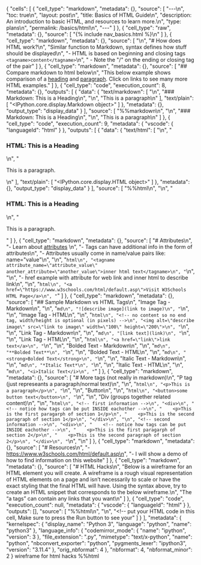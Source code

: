 {
 "cells": [
  {
   "cell_type": "markdown",
   "metadata": {},
   "source": [
    "---\n",
    "toc: true\n",
    "layout: post\n",
    "title: Basics of HTML Guide\n",
    "description: An introduction to basic HTML, and resources to learn more.\n",
    "type: plans\n",
    "permalink: /basics/html\n",
    "---"
   ]
  },
  {
   "cell_type": "raw",
   "metadata": {},
   "source": [
    "{% include nav_basics.html %}\n"
   ]
  },
  {
   "cell_type": "markdown",
   "metadata": {},
   "source": [
    "\n",
    "# How does HTML work?\n",
    "Similar function to Markdown, syntax defines how stuff should be displayed\n",
    "- HTML is based on beginning and closing tags `<tagname>content</tagname>`\n",
    "  - Note the \"/\" on the ending or closing tag of the pair"
   ]
  },
  {
   "cell_type": "markdown",
   "metadata": {},
   "source": [
    "## Compare markdown to html below\n",
    "This below example shows comparison of a [heading](https://www.w3schools.com/html/html_headings.asp) and [paragraph](https://www.w3schools.com/html/html_paragraphs.asp).  Click on links to see many more HTML examples."
   ]
  },
  {
   "cell_type": "code",
   "execution_count": 8,
   "metadata": {},
   "outputs": [
    {
     "data": {
      "text/markdown": [
       "\n",
       "### Markdown: This is a Heading\n",
       "\n",
       "This is a paragraph\n"
      ],
      "text/plain": [
       "<IPython.core.display.Markdown object>"
      ]
     },
     "metadata": {},
     "output_type": "display_data"
    }
   ],
   "source": [
    "%%markdown\n",
    "\n",
    "### Markdown: This is a Heading\n",
    "\n",
    "This is a paragraph\n"
   ]
  },
  {
   "cell_type": "code",
   "execution_count": 9,
   "metadata": {
    "vscode": {
     "languageId": "html"
    }
   },
   "outputs": [
    {
     "data": {
      "text/html": [
       "\n",
       "<h3>HTML: This is a Heading</h3>\n",
       "<p>This is a paragraph.</p>\n"
      ],
      "text/plain": [
       "<IPython.core.display.HTML object>"
      ]
     },
     "metadata": {},
     "output_type": "display_data"
    }
   ],
   "source": [
    "%%html\n",
    "\n",
    "<h3>HTML: This is a Heading</h3>\n",
    "<p>This is a paragraph.</p>"
   ]
  },
  {
   "cell_type": "markdown",
   "metadata": {},
   "source": [
    "# Attributes\n",
    "- Learn about [attributes](https://www.w3schools.com/html/html_attributes.asp) \n",
    "- Tags can have additional info in the form of attributes\n",
    "- Attributes usually come in name/value pairs like: name=\"value\"\n",
    "\n",
    "```html\n",
    "<tagname attribute_name=\"attribute_value\" another_attribute=\"another_value\">inner html text</tagname>\n",
    "```\n",
    "\n",
    "- href example with attribute for web link and inner html to describe link\n",
    "\n",
    "```html\n",
    "<a href=\"https://www.w3schools.com/html/default.asp\">Visit W3Schools HTML Page</a>\n",
    "```"
   ]
  },
  {
   "cell_type": "markdown",
   "metadata": {},
   "source": [
    "## Sample Markdown vs HTML Tags\n",
    "Image Tag - Markdown\n",
    "\n",
    "```md\n",
    "![describe image](link to image)\n",
    "```\n",
    "\n",
    "Image Tag - HTML\n",
    "\n",
    "```html\n",
    "<!-- no content so no end tag, width/height is optional (in pixels) -->\n",
    "<img alt=\"describe image\" src=\"link to image\" width=\"100\" height=\"200\">\n",
    "```\n",
    "\n",
    "Link Tag - Markdown\n",
    "\n",
    "```md\n",
    "[link text](link)\n",
    "```\n",
    "\n",
    "Link Tag - HTML\n",
    "\n",
    "```html\n",
    "<a href=\"link\">link text</a>\n",
    "```\n",
    "\n",
    "Bolded Text - Markdown\n",
    "\n",
    "```md\n",
    "**Bolded Text**\n",
    "```\n",
    "\n",
    "Bolded Text - HTML\n",
    "\n",
    "```md\n",
    "<strong>Bolded Text</strong>\n",
    "```\n",
    "\n",
    "Italic Text - Markdown\n",
    "\n",
    "```md\n",
    "*Italic Text*\n",
    "```\n",
    "\n",
    "Italic Text - HTML\n",
    "\n",
    "```md\n",
    "<i>Italic Text</i>\n",
    "```"
   ]
  },
  {
   "cell_type": "markdown",
   "metadata": {},
   "source": [
    "# More tags (not really in markdown)\n",
    "P tag (just represeants a paragraph/normal text)\n",
    "\n",
    "```html\n",
    "<p>This is a paragraph</p>\n",
    "```\n",
    "\n",
    "Button\n",
    "\n",
    "```html\n",
    "<button>some button text</button>\n",
    "```\n",
    "\n",
    "Div (groups together related content)\n",
    "\n",
    "```html\n",
    "<!-- first information -->\n",
    "<div>\n",
    "    <!-- notice how tags can be put INSIDE eachother -->\n",
    "    <p>This is the first paragarph of section 1</p>\n",
    "    <p>This is the second paragraph of section 1</p>\n",
    "</div>\n",
    "\n",
    "<!-- second information -->\n",
    "<div>\n",
    "    <!-- notice how tags can be put INSIDE eachother -->\n",
    "    <p>This is the first paragarph of section 2</p>\n",
    "    <p>This is the second paragraph of section 2</p>\n",
    "</div>\n",
    "```\n",
    "\n"
   ]
  },
  {
   "cell_type": "markdown",
   "metadata": {},
   "source": [
    "# Resources\n",
    "- https://www.w3schools.com/html/default.asp\n",
    "- I will show a demo of how to find information on this website"
   ]
  },
  {
   "cell_type": "markdown",
   "metadata": {},
   "source": [
    "# HTML Hacks\n",
    "Below is a wireframe for an HTML element you will create. A wireframe is a rough visual representation of HTML elements on a page and isn’t necessarily to scale or have the exact styling that the final HTML will have. Using the syntax above, try to create an HTML snippet that corresponds to the below wireframe.\n",
    "The “a tags” can contain any links that you want\n"
   ]
  },
  {
   "cell_type": "code",
   "execution_count": null,
   "metadata": {
    "vscode": {
     "languageId": "html"
    }
   },
   "outputs": [],
   "source": [
    "%%html\n",
    "\n",
    "<!-- put your HTML code in this cell, Make sure to press the Run button to see your"
   ]
  }
 ],
 "metadata": {
  "kernelspec": {
   "display_name": "Python 3",
   "language": "python",
   "name": "python3"
  },
  "language_info": {
   "codemirror_mode": {
    "name": "ipython",
    "version": 3
   },
   "file_extension": ".py",
   "mimetype": "text/x-python",
   "name": "python",
   "nbconvert_exporter": "python",
   "pygments_lexer": "ipython3",
   "version": "3.11.4"
  },
  "orig_nbformat": 4
 },
 "nbformat": 4,
 "nbformat_minor": 2
}
wireframe for html hacks
%%html

